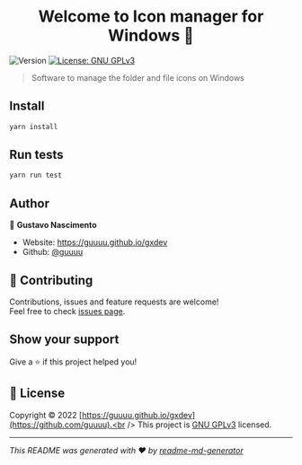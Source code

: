 <h1 align="center">Welcome to Icon manager for Windows 👋</h1>
<p>
  <img alt="Version" src="https://img.shields.io/badge/version-0.0.1-blue.svg?cacheSeconds=2592000" />
  <a href="https://github.com/guuuu/icon-manager/blob/main/LICENSE" target="_blank">
    <img alt="License: GNU GPLv3" src="https://img.shields.io/badge/License-GNU GPLv3-yellow.svg" />
  </a>
</p>

> Software to manage the folder and file icons on Windows

## Install

```sh
yarn install
```

## Run tests

```sh
yarn run test
```

## Author

👤 **Gustavo Nascimento**

* Website: https://guuuu.github.io/gxdev
* Github: [@guuuu](https://github.com/guuuu)

## 🤝 Contributing

Contributions, issues and feature requests are welcome!<br />Feel free to check [issues page](https://github.com/guuuu/icon-manager/issues). 

## Show your support

Give a ⭐️ if this project helped you!

## 📝 License

Copyright © 2022 [https://guuuu.github.io/gxdev](https://github.com/guuuu).<br />
This project is [GNU GPLv3](https://github.com/guuuu/icon-manager/blob/main/LICENSE) licensed.

***
_This README was generated with ❤️ by [readme-md-generator](https://github.com/kefranabg/readme-md-generator)_